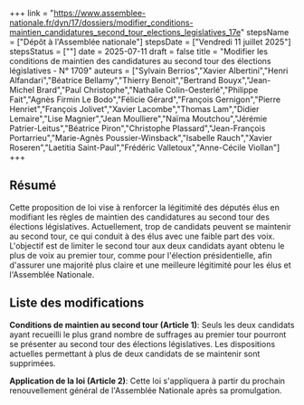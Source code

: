 +++
link = "https://www.assemblee-nationale.fr/dyn/17/dossiers/modifier_conditions-maintien_candidatures_second_tour_elections_legislatives_17e"
stepsName = ["Dépôt à l'Assemblée nationale"]
stepsDate = ["Vendredi 11 juillet 2025"]
stepsStatus = [""]
date = 2025-07-11
draft = false
title = "Modifier les conditions de maintien des candidatures au second tour des élections législatives - N° 1709"
auteurs = ["Sylvain Berrios","Xavier Albertini","Henri Alfandari","Béatrice Bellamy","Thierry Benoit","Bertrand Bouyx","Jean-Michel Brard","Paul Christophe","Nathalie Colin-Oesterlé","Philippe Fait","Agnès Firmin Le Bodo","Félicie Gérard","François Gernigon","Pierre Henriet","François Jolivet","Xavier Lacombe","Thomas Lam","Didier Lemaire","Lise Magnier","Jean Moulliere","Naïma Moutchou","Jérémie Patrier-Leitus","Béatrice Piron","Christophe Plassard","Jean-François Portarrieu","Marie-Agnès Poussier-Winsback","Isabelle Rauch","Xavier Roseren","Laetitia Saint-Paul","Frédéric Valletoux","Anne-Cécile Viollan"]
+++

## Résumé

Cette proposition de loi vise à renforcer la légitimité des députés élus en modifiant les règles de maintien des candidatures au second tour des élections législatives. Actuellement, trop de candidats peuvent se maintenir au second tour, ce qui conduit à des élus avec une faible part des voix. L'objectif est de limiter le second tour aux deux candidats ayant obtenu le plus de voix au premier tour, comme pour l'élection présidentielle, afin d'assurer une majorité plus claire et une meilleure légitimité pour les élus et l'Assemblée Nationale.

## Liste des modifications

**Conditions de maintien au second tour (Article 1)**: Seuls les deux candidats ayant recueilli le plus grand nombre de suffrages au premier tour pourront se présenter au second tour des élections législatives. Les dispositions actuelles permettant à plus de deux candidats de se maintenir sont supprimées.

**Application de la loi (Article 2)**: Cette loi s'appliquera à partir du prochain renouvellement général de l'Assemblée Nationale après sa promulgation.
